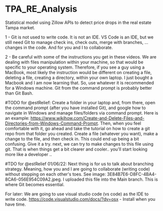# TPA_RE_Analysis
Statistical model using Zillow APIs to detect price drops in the real estate Tampa market.

1 - Git is not used to write code. It is not an IDE. VS Code is an IDE, but we still need Git to manage check ins, check outs, merge with branches, ... changes in the code. And for you and I to collaborate. 

2 - Be careful with some of the instructions you get in these videos. We are dealing with files manipulation within your machine, so that would be specific to your operating system. Therefore, if you see a guy using a MacBook, most likely the instruction would be different on creating a file, deleting a file, creating a directory, within your own laptop. I just bought a Macbook and I am now learning that. So, use whatever it is recommended for a Windows machine. Git from the command prompt is probably better than Git Bash.

#TODO for @estRelief: Create a folder in your laptop and, from there, open the command prompt (after you have installed Git), and google how to navigate in Windows and manage files/folders via command prompt. Here is an example: https://www.wikihow.com/Create-and-Delete-Files-and-Directories-from-Windows-Command-Prompt. Then, when you feel comfortable with it, go ahead and take the tutorial on how to create a git repo from that folder you created. Create a file (whatever you want), make a change to the file, and then check in. This could end up being a bit confusing. Give it a try. next, we can try to make changes to this file using git. That is when things get a bit clearer and cooler.. you'll start looking more like a developer .. 

#TDO for @estRelief 01/06/22: Next thing is for us to talk about branching strategy. Meaning, how you and I are going to collaborate (writing code) without stepping on each other's toes. See image: 3E84B7E6-D8FC-4BA4-8CA6-056E954C09A2.jpeg. I uploaded this file into the Main branch. This is where Git becomes essential.

For later: We are going to use visual studio code (vs code) as the IDE to write code. https://code.visualstudio.com/docs/?dv=osx - Install when you have time.

